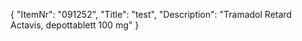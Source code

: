 {
  "ItemNr": "091252",
  "Title": "test",
  "Description": "Tramadol Retard Actavis, depottablett 100 mg"
}